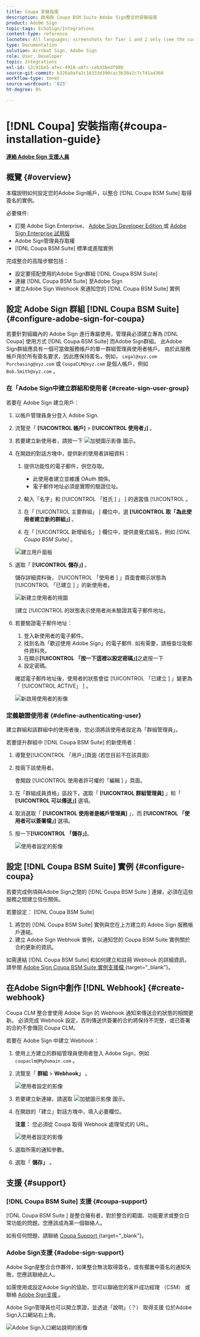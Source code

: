 ```yaml
---
title: Coupa 安裝指南
description: 啟用與 Coupa BSM Suite Adobe Sign整合的安裝指南
product: Adobe Sign
topic-tags: EchoSign/Integrations
content-type: reference
locnotes: All languages; screenshots for Tier 1 and 2 only (see the currently published localized page for guidance)
type: Documentation
solution: Acrobat Sign, Adobe Sign
role: User, Developer
topic: Integrations
exl-id: 12c91be5-afec-4918-a8fc-ceb33bedf98b
source-git-commit: b326a9afa2c16333d390cac3b30a2c7c741a4360
workflow-type: tm+mt
source-wordcount: '823'
ht-degree: 8%

---
```


# [!DNL Coupa] 安裝指南{#coupa-installation-guide}

[**連絡 Adobe Sign 支援人員**](https://adobe.com/go/adobesign-support-center_tw)

## 概覽 {#overview}

本檔說明如何設定您的Adobe Sign帳戶，以整合 [!DNL Coupa BSM Suite] 取得簽名的實例。

必要條件:

* 訂閱 Adobe Sign Enterprise、 [ Adobe Sign Developer Edition ](https://www.adobe.com/sign/developer-form.html) 或 [ Adobe Sign Enterprise 試用版](https://www.adobe.com/sign/business.html)
* Adobe Sign管理員存取權
* [!DNL Coupa BSM Suite] 標準或進階實例

完成整合的高階步驟包括：

* 設定要搭配使用的Adobe Sign群組 [!DNL Coupa BSM Suite]
* 連線 [!DNL Coupa BSM Suite] 至Adobe Sign
* 建立Adobe Sign Webhook 來通知您的 [!DNL Coupa BSM Suite] 實例

## 設定 Adobe Sign 群組 [!DNL Coupa BSM Suite] {#configure-adobe-sign-for-coupa}

若要針對組織內的 Adobe Sign 進行專屬使用，管理員必須建立專為 [!DNL Coupa] 使用方式 [!DNL Coupa BSM Suite] 而Adobe Sign群組。 此Adobe Sign群組應具有一個可當做服務帳戶的單一群組管理員使用者帳戶。 由於此服務帳戶用於所有簽名要求，因此應保持匿名，例如， `Legal@xyz.com` `Purchasing@xyz.com` 或 `CoupaCLM@xyz.com` 是個人帳戶，例如 `Bob.Smith@xyz.com` 。

### 在「Adobe Sign中建立群組和使用者 {#create-sign-user-group}

若要在 Adobe Sign 建立用戶：

1. 以帳戶管理員身分登入 Adobe Sign.
1. 流覽至「 **[!UICONTROL 帳戶]** > **[!UICONTROL 使用者」]** 。
1. 若要建立新使用者，請按一下 ![ 加號圖示影像 ](images/icon_plus.png) 圖示。
1. 在開啟的對話方塊中，提供新的使用者詳細資料：

   1. 提供功能性的電子郵件，供您存取。

      * 此使用者建立並維護 OAuth 關係。
      * 電子郵件地址必須是實際的驗證位址。
   1. 輸入「名字」和 [!UICONTROL  「姓氏 ] 」 ] 的適當值 [!UICONTROL  。
   1. 在「 [!UICONTROL  主要群組」 ] 欄位中，選 **[!UICONTROL 取「為此使用者建立新的群組」]** 。
   1. 在「 [!UICONTROL  新增組名」 ] 欄位中，提供直覺式組名，例如 *[!DNL Coupa BSM Suite]* 。

   ![建立用戶面板](images/create-user.png)

1. 選取「 **[!UICONTROL 儲存」]** 。

   儲存詳細資料後， [!UICONTROL  「使用者 ] 」頁面會顯示狀態為 [!UICONTROL  「已建立 ] 」的新使用者。

   ![新建立使用者的視圖](images/post-user-creation.png)

   ]建立 [!UICONTROL  的狀態表示使用者尚未驗證其電子郵件地址。

1. 若要驗證電子郵件地址：
   1. 登入新使用者的電子郵件。
   2. 找到名為「歡迎使用 Adobe Sign」的電子郵件. 如有需要，請檢查垃圾郵件資料夾。
   3. 在顯示&#x200B;**[!UICONTROL 「按一下這裡以設定密碼」]**&#x200B;之處按一下
   4. 設定密碼。

   確認電子郵件地址後，使用者的狀態會從 [!UICONTROL  「已建立 ] 」變更為「 [!UICONTROL  ACTIVE」 ] 。

   ![新啟用使用者的影像](images/active-user.png)

### 定義驗證使用者 {#define-authenticating-user}

建立群組和該群組中的使用者後，您必須將該使用者設定為「群組管理員」。

若要提升群組中 [!DNL Coupa BSM Suite] 的新使用者：

1. 導覽至[!UICONTROL 「用戶」]頁面 (若您目前不在該頁面).
2. 按兩下該使用者。

   會開啟 [!UICONTROL  使用者許可權的「編輯 ] 」頁面。

3. 在「群組成員資格」區段下，選取「 **[!UICONTROL 群組管理員]** 」和「 **[!UICONTROL 可以傳送」]** 選項。
4. 取消選取「 **[!UICONTROL 使用者是帳戶管理員]** 」，而 **[!UICONTROL 「使用者可以簽署檔」]** 選項。
5. 按一下&#x200B;**[!UICONTROL 「儲存」]**。

   ![使用者設定的影像](images/user-settings.png)

## 設定 [!DNL Coupa BSM Suite] 實例 {#configure-coupa}

若要完成例項與Adobe Sign之間的 [!DNL Coupa BSM Suite ] 連線，必須在這些服務之間建立信任關係。

若要設定： [!DNL Coupa BSM Suite]

1. 將您的 [!DNL Coupa BSM Suite] 實例與您在上方建立的 Adobe Sign 服務帳戶連結。
1. 建立 Adobe Sign Webhook 實例，以通知您的 Coupa BSM Suite 實例關於合約更新的資訊。

如需連結 [!DNL Coupa BSM Suite] 和如何建立和註冊 Webhook 的詳細資訊，請參閱 [ Adobe Sign Coupa BSM Suite 實例支援檔 ](https://success.coupa.com/Support/Docs/Power_Apps/CLM_Standard/Signing_and_Approvals/Enable_E-Signatures_Through_Adobe_Sign_and_DocuSign) {target=&quot;_blank&quot;}。

## 在Adobe Sign中創作 [!DNL Webhook] {#create-webhook}

Coupa CLM 整合會使用 Adobe Sign 的 Webhook 通知來傳送合約狀態的相關更新。 必須完成 Webhook 設定，否則傳送供簽署的合約將保持不完整，或已簽署的合約不會傳回 Coupa CLM。

若要在 Adobe Sign 中建立 Webhook：

1. 使用上方建立的群組管理員使用者登入 Adobe Sign，例如 `coupaclm@MyDomain.com` 。

1. 流覽至「 **群組** > **Webhook」** 。

   ![使用者設定的影像](images/webhook-login.png)

1. 若要建立新連線，請選取 ![ 加號圖示影像 ](images/icon_plus.png) 圖示。

1. 在開啟的「建立」對話方塊中，填入必要欄位。

   **注意：** 您必須從 Coupa 取得 Webhook 處理常式的 URL。

   ![使用者設定的影像](images/webhook-create.png)

1. 選取所需的通知參數。

1. 選取「 **儲存」** 。

## 支援 {#support}

### [!DNL Coupa BSM Suite] 支援 {#coupa-support}

[!DNL Coupa BSM Suite ] 是整合擁有者，對於整合的範圍、功能要求或整合日常功能的問題，您應該成為第一個聯絡人。

如有任何問題，請聯絡 [ Coupa Support ](https://success.coupa.com/Support/Welcome_to_Coupa_Support) {target=&quot;_blank&quot;}。

### Adobe Sign支援 {#adobe-sign-support}

Adobe Sign是整合合作夥伴，如果整合無法取得簽名，或有擱置中簽名的通知失敗，您應該聯絡此人。

如需使用或設定Adobe Sign的協助，您可以聯絡您的客戶成功經理 （CSM） 或聯絡 [ Adobe Sign支援 ](https://adobe.com/go/adobesign-support-center) 。

Adobe Sign管理員也可以開立票證，並透過「說明」（？） 取得支援 位於Adobe Sign入口網站右上角。

![Adobe Sign入口網站說明的影像](images/sign-portal-help.png)
